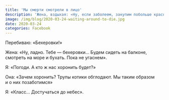 ```yaml
---
title: 'Мы смерти смотрели в лицо'
description: 'Жена, вздыхая: «Ну, если заболеем, закупим побольше красной рыбки и&nbsp;дорогого вина...»'
image: /img/blog/2020-03-24-waiting-around-to-die.jpg
date: 2020-03-24
categories: Facebook
---
```


<p>Перебиваю: «Бехеровки!»</p>
<p>Жена: «Ну, ладно. Тебе&nbsp;— бехеровки... Будем сидеть на&nbsp;балконе, смотреть на&nbsp;море и&nbsp;бухать. Пока не&nbsp;угаснем».</p>
<p>Я: «Погоди. А&nbsp;кто&nbsp;ж нас хоронить будет?»</p>
<p>Она: «Зачем хоронить? Трупы котики обглодают. Мы&nbsp;таким образом и&nbsp;о&nbsp;них позаботимся»</p>
<p>Я: «Класс… Достучаться до&nbsp;небес».</p>
